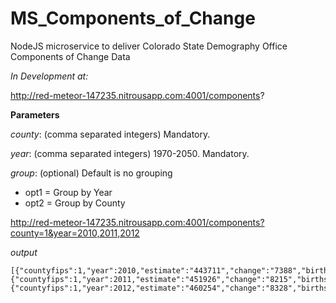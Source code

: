 # MS_Components_of_Change
NodeJS microservice to deliver Colorado State Demography Office Components of Change Data


*In Development at:* 

http://red-meteor-147235.nitrousapp.com:4001/components?

**Parameters**

*county*: (comma separated integers)  Mandatory.

*year*: (comma separated integers)  1970-2050. Mandatory.

*group*: (optional)   Default is no grouping

  - opt1 = Group by Year
  - opt2 = Group by County
  

  
http://red-meteor-147235.nitrousapp.com:4001/components?county=1&year=2010,2011,2012

*output*
```
[{"countyfips":1,"year":2010,"estimate":"443711","change":"7388","births":"7436","deaths":"2474","netmig":"2426","datatype":"Estimate"},
{"countyfips":1,"year":2011,"estimate":"451926","change":"8215","births":"7244","deaths":"2462","netmig":"3433","datatype":"Estimate"},
{"countyfips":1,"year":2012,"estimate":"460254","change":"8328","births":"6923","deaths":"2750","netmig":"4155","datatype":"Estimate"}]
```
